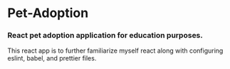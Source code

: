 # Pet-Adoption
### React pet adoption application for education purposes.

This react app is to further familiarize myself react along with configuring eslint, babel, and prettier files.
